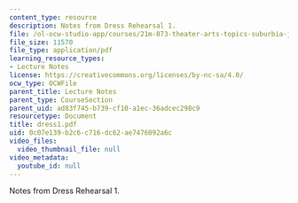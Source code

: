 ```yaml
---
content_type: resource
description: Notes from Dress Rehearsal 1.
file: /ol-ocw-studio-app/courses/21m-873-theater-arts-topics-suburbia-january-iap-2008/0c07e139b2c6c716dc62ae7476092a6c_dress1.pdf
file_size: 11570
file_type: application/pdf
learning_resource_types:
- Lecture Notes
license: https://creativecommons.org/licenses/by-nc-sa/4.0/
ocw_type: OCWFile
parent_title: Lecture Notes
parent_type: CourseSection
parent_uid: ad83f745-b739-cf10-a1ec-36adcec298c9
resourcetype: Document
title: dress1.pdf
uid: 0c07e139-b2c6-c716-dc62-ae7476092a6c
video_files:
  video_thumbnail_file: null
video_metadata:
  youtube_id: null
---
```

Notes from Dress Rehearsal 1.